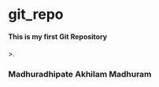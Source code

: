 # git_repo
<h4>This is my first Git Repository</h4>>.
<br>
<h3>Madhuradhipate Akhilam Madhuram</h3> 
